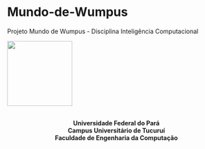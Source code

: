 # Mundo-de-Wumpus
Projeto Mundo de Wumpus - Disciplina Inteligência Computacional
<br>


<img src='https://drive.google.com/uc?export=view&id=1VeqsbkOWMdlzVugpKt0ozDY_FpeT5-L5' style="width:150px" align=”middle”>

<p ALIGN="center">
<br><strong>Universidade Federal do Pará</strong>
<br><strong>Campus Universitário de Tucuruí</strong>
<br><strong>Faculdade de Engenharia da Computação</strong>
</p>
<br>
